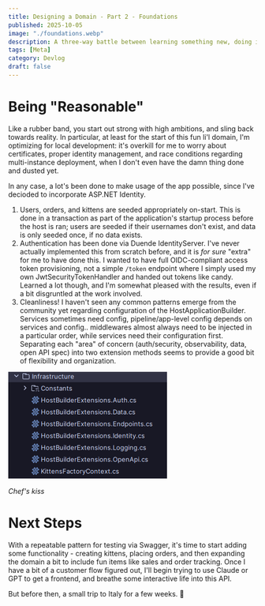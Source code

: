 ```yaml
---
title: Designing a Domain - Part 2 - Foundations
published: 2025-10-05
image: "./foundations.webp"
description: A three-way battle between learning something new, doing it well, and staunchly refusing to admit it's overkill
tags: [Meta]
category: Devlog
draft: false
---
```


# Being "Reasonable"
Like a rubber band, you start out strong with high ambitions, and sling back towards reality. In particular, at least for the start of this fun li'l domain, I'm optimizing for local development: it's overkill for me to worry about certificates, proper identity management, and race conditions regarding multi-instance deployment, when I don't even have the damn thing done and dusted yet.

In any case, a lot's been done to make usage of the app possible, since I've decioded to incorporate ASP.NET Identity.

1. Users, orders, and kittens are seeded appropriately on-start. This is done in a transaction as part of the application's startup process before the host is ran; users are seeded if their usernames don't exist, and data is only seeded once, if no data exists. 
2. Authentication has been done via Duende IdentityServer. I've never actually implemented this from scratch before, and it is _for sure_ "extra" for me to have done this. I wanted to have full OIDC-compliant access token provisioning, not a simple `/token` endpoint where I simply used my own JwtSecurityTokenHandler and handed out tokens like candy. Learned a lot though, and I'm somewhat pleased with the results, even if a bit disgruntled at the work involved.
3. Cleanliness! I haven't seen any common patterns emerge from the community yet regarding configuration of the HostApplicationBuilder. Services sometimes need config, pipeline/app-level config depends on services and config.. middlewares almost always need to be injected in a particular order, while services need their configuration first. Separating each "area" of concern (auth/security, observability, data, open API spec) into two extension methods seems to provide a good bit of flexibility and organization.

![Structure](project-structure.png "Chef's kiss")

_Chef's kiss_

# Next Steps
With a repeatable pattern for testing via Swagger, it's time to start adding some functionality - creating kittens, placing orders, and then expanding the domain a bit to include fun items like sales and order tracking. Once I have a bit of a customer flow figured out, I'll begin trying to use Claude or GPT to get a frontend, and breathe some interactive life into this API.

But before then, a small trip to Italy for a few weeks. 🍷